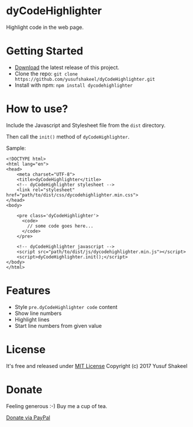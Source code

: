 # dyCodeHighlighter
Highlight code in the web page.

# Getting Started
* [Download](https://github.com/yusufshakeel/dyCodeHighlighter/releases) the latest release of this project.
* Clone the repo: `git clone https://github.com/yusufshakeel/dyCodeHighlighter.git`
* Install with npm: `npm install dycodehighlighter`


# How to use?
Include the Javascript and Stylesheet file from the `dist` directory.

Then call the `init()` method of `dyCodeHighlighter`.

Sample:

```
<!DOCTYPE html>
<html lang="en">
<head>
    <meta charset="UTF-8">
    <title>dyCodeHighlighter</title>
    <!-- dyCodeHighlighter stylesheet -->
    <link rel="stylesheet" href="path/to/dist/css/dycodehighlighter.min.css">
</head>
<body>
    
    <pre class='dyCodeHighlighter'>
      <code>
        // some code goes here...
      </code>
    </pre>

    <!-- dyCodeHighlighter javascript -->
    <script src="path/to/dist/js/dycodehighlighter.min.js"></script>
    <script>dyCodeHighlighter.init();</script>
</body>
</html>
```

# Features
* Style `pre.dyCodeHighlighter code` content
* Show line numbers
* Highlight lines
* Start line numbers from given value


# License
It's free and released under [MIT License](https://github.com/yusufshakeel/dyCodeHighlighter/blob/master/LICENSE) Copyright (c) 2017 Yusuf Shakeel

# Donate
Feeling generous :-) Buy me a cup of tea.

[Donate via PayPal](https://www.paypal.me/yusufshakeel)